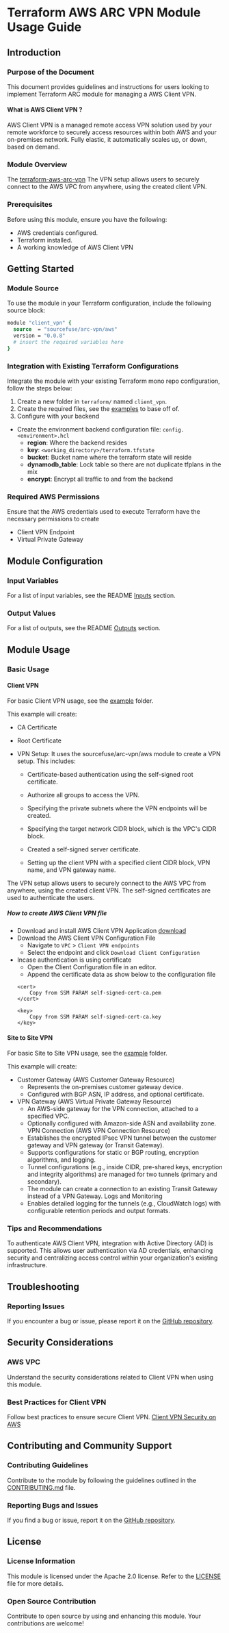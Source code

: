 # Terraform AWS ARC VPN Module Usage Guide

## Introduction

### Purpose of the Document

This document provides guidelines and instructions for users looking to implement Terraform ARC module for managing a AWS Client VPN.

#### What is AWS Client VPN ?
AWS Client VPN is a managed remote access VPN solution used by your remote workforce to securely access resources within both AWS and your on-premises network. Fully elastic, it automatically scales up, or down, based on demand.

### Module Overview

The [terraform-aws-arc-vpn](https://github.com/sourcefuse/terraform-aws-arc-vpn) The VPN setup allows users to securely connect to the AWS VPC from anywhere, using the created client VPN.

### Prerequisites

Before using this module, ensure you have the following:

- AWS credentials configured.
- Terraform installed.
- A working knowledge of AWS Client VPN

## Getting Started

### Module Source

To use the module in your Terraform configuration, include the following source block:

```tcl
module "client_vpn" {
  source  = "sourcefuse/arc-vpn/aws"
  version = "0.0.8"
  # insert the required variables here
}
```

### Integration with Existing Terraform Configurations

Integrate the module with your existing Terraform mono repo configuration, follow the steps below:

1. Create a new folder in `terraform/` named `client_vpn`.
2. Create the required files, see the [examples](https://github.com/sourcefuse/terraform-aws-arc-vpn/tree/main/examples/simple) to base off of.
3. Configure with your backend
  - Create the environment backend configuration file: `config.<environment>.hcl`
    - **region**: Where the backend resides
    - **key**: `<working_directory>/terraform.tfstate`
    - **bucket**: Bucket name where the terraform state will reside
    - **dynamodb_table**: Lock table so there are not duplicate tfplans in the mix
    - **encrypt**: Encrypt all traffic to and from the backend

### Required AWS Permissions

Ensure that the AWS credentials used to execute Terraform have the necessary permissions to create
 - Client VPN Endpoint
 - Virtual Private Gateway

## Module Configuration

### Input Variables

For a list of input variables, see the README [Inputs](https://github.com/sourcefuse/terraform-aws-arc-vpn?tab=readme-ov-file#inputs) section.

### Output Values

For a list of outputs, see the README [Outputs](https://github.com/sourcefuse/terraform-aws-arc-vpn?tab=readme-ov-file#outputs) section.

## Module Usage

### Basic Usage

#### Client VPN
For basic Client VPN usage, see the [example](https://github.com/sourcefuse/terraform-aws-arc-vpn/tree/main/examples/client-vpn) folder.

This example will create:

- CA Certificate

- Root Certificate

- VPN Setup: It uses the sourcefuse/arc-vpn/aws module to create a VPN setup. This includes:

	- Certificate-based authentication using the self-signed root certificate.

	- Authorize all groups to access the VPN.

	- Specifying the private subnets where the VPN endpoints will be created.

	- Specifying the target network CIDR block, which is the VPC's CIDR block.

	- Created a self-signed server certificate.

	- Setting up the client VPN with a specified client CIDR block, VPN name, and VPN gateway name.

The VPN setup allows users to securely connect to the AWS VPC from anywhere, using the created client VPN. The self-signed certificates are used to authenticate the users.

##### How to create AWS Client VPN file
- Download and install AWS Client VPN Application [download](https://aws.amazon.com/vpn/client-vpn-download/)
- Download the AWS Client VPN Configuration File
	- Navigate to `VPC` > `Client VPN endpoints`
	- Select the endpoint and click `Download Client Configuration`
- Incase authentication is using certificate
	- Open the Client Configuration file in an editor.
	- Append the certificate data as show below to the configuration file
	```
	<cert>
		Copy from SSM PARAM self-signed-cert-ca.pem
	</cert>

	<key>
		Copy from SSM PARAM self-signed-cert-ca.key
	</key>
	```
#### Site to Site VPN
For basic Site to Site VPN usage, see the [example](https://github.com/sourcefuse/terraform-aws-arc-vpn/tree/main/examples/site-to-site-vpn) folder.

This example will create:

- Customer Gateway (AWS Customer Gateway Resource)
	- Represents the on-premises customer gateway device.
	- Configured with BGP ASN, IP address, and optional certificate.
- VPN Gateway (AWS Virtual Private Gateway Resource)
	- An AWS-side gateway for the VPN connection, attached to a specified VPC.
	- Optionally configured with Amazon-side ASN and availability zone.
VPN Connection (AWS VPN Connection Resource)
	- Establishes the encrypted IPsec VPN tunnel between the customer gateway and VPN gateway (or Transit Gateway).
	- Supports configurations for static or BGP routing, encryption algorithms, and logging.
	- Tunnel configurations (e.g., inside CIDR, pre-shared keys, encryption and integrity algorithms) are managed for two tunnels (primary and secondary).
    - The module can create a connection to an existing Transit Gateway instead of a VPN Gateway.
Logs and Monitoring
	- Enables detailed logging for the tunnels (e.g., CloudWatch logs) with configurable retention periods and output formats.

### Tips and Recommendations


To authenticate AWS Client VPN, integration with Active Directory (AD) is supported. This allows user authentication via AD credentials, enhancing security and centralizing access control within your organization's existing infrastructure.

## Troubleshooting

### Reporting Issues

If you encounter a bug or issue, please report it on the [GitHub repository](https://github.com/sourcefuse/terraform-aws-arc-vpn/issues).

## Security Considerations

### AWS VPC

Understand the security considerations related to Client VPN when using this module.

### Best Practices for Client VPN

Follow best practices to ensure secure Client VPN.
[Client VPN Security on AWS](https://docs.aws.amazon.com/vpn/latest/clientvpn-admin/security-best-practices.html)

## Contributing and Community Support

### Contributing Guidelines

Contribute to the module by following the guidelines outlined in the [CONTRIBUTING.md](https://github.com/sourcefuse/terraform-aws-arc-vpn/blob/main/CONTRIBUTING.md) file.

### Reporting Bugs and Issues

If you find a bug or issue, report it on the [GitHub repository](https://github.com/sourcefuse/terraform-aws-arc-vpn/issues).

## License

### License Information

This module is licensed under the Apache 2.0 license. Refer to the [LICENSE](https://github.com/sourcefuse/terraform-aws-arc-vpn/blob/main/LICENSE) file for more details.

### Open Source Contribution

Contribute to open source by using and enhancing this module. Your contributions are welcome!
